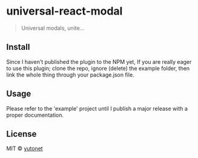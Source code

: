 # universal-react-modal

> Universal modals, unite...

<!-- [![NPM](https://img.shields.io/npm/v/universal-react-modal.svg)](https://www.npmjs.com/package/universal-react-modal) [![JavaScript Style Guide](https://img.shields.io/badge/code_style-standard-brightgreen.svg)](https://standardjs.com) -->

## Install

<!-- ```bash
npm install --save universal-react-modal
``` -->
Since I haven't published the plugin to the NPM yet, If you are really eager to use this plugin;
clone the repo, ignore (delete) the example folder, then link the whole thing through your package.json file.

## Usage

Please refer to the 'example' project until I publish a major release with a proper documentation.

<!-- ```jsx
import React, { Component } from 'react'

import MyComponent from 'universal-react-modal'
import 'universal-react-modal/dist/index.css'

class Example extends Component {
  render() {
    return <MyComponent />
  }
}
``` -->

## License

MIT © [yutonet](https://github.com/yutonet)
